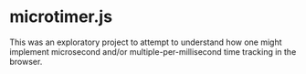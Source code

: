 # microtimer.js
This was an exploratory project to attempt to understand how one might implement microsecond and/or multiple-per-millisecond time tracking in the browser.
